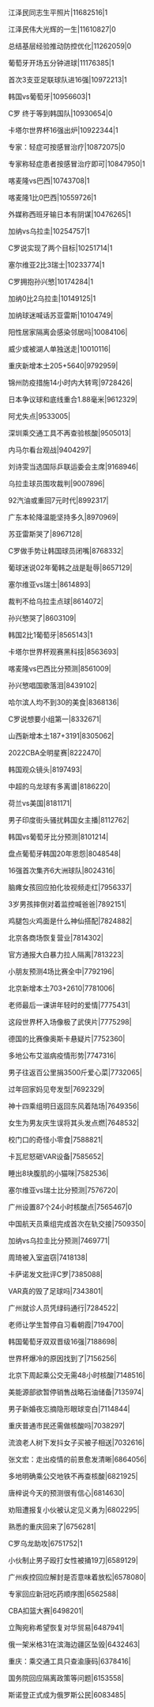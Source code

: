 江泽民同志生平照片|11682516|1

江泽民伟大光辉的一生|11610827|0

总结基层经验推动防控优化|11262059|0

葡萄牙开场五分钟进球|11176385|1

首次3支亚足联球队进16强|10972213|1

韩国vs葡萄牙|10956603|1

C罗 终于等到韩国队|10930654|0

卡塔尔世界杯16强出炉|10922344|1

专家：轻症可按感冒治疗|10872075|0

专家称轻症患者按感冒治疗即可|10847950|1

喀麦隆vs巴西|10743708|1

喀麦隆1比0巴西|10559726|1

外媒称西班牙输日本有阴谋|10476265|1

加纳vs乌拉圭|10254757|1

C罗说实现了两个目标|10251714|1

塞尔维亚2比3瑞士|10233774|1

C罗拥抱孙兴慜|10174284|1

加纳0比2乌拉圭|10149125|1

加纳球迷喊话苏亚雷斯|10104749|

阳性居家隔离会感染邻居吗|10084106|

威少或被湖人单独送走|10010116|

重庆新增本土205+5640|9792959|

锦州防疫措施14小时内大转弯|9728426|

日本争议球和底线重合1.88毫米|9612329|

阿尤失点|9533005|

深圳乘交通工具不再查验核酸|9505013|

内马尔看台观战|9404297|

刘诗雯当选国际乒联运委会主席|9168946|

乌拉圭球员围攻裁判|9007896|

92汽油或重回7元时代|8992317|

广东本轮降温能坚持多久|8970969|

苏亚雷斯哭了|8967128|

C罗做手势让韩国球员闭嘴|8768332|

葡球迷说02年葡韩之战是耻辱|8657129|

塞尔维亚vs瑞士|8614893|

裁判不给乌拉圭点球|8614072|

孙兴慜哭了|8603109|

韩国2比1葡萄牙|8565143|1

卡塔尔世界杯观赛黑科技|8563693|

喀麦隆vs巴西比分预测|8561009|

孙兴慜唱国歌落泪|8439102|

哈尔滨人均不到30的美食|8368136|

C罗说想要小组第一|8332671|

山西新增本土187+3191|8305062|

2022CBA全明星赛|8222470|

韩国观众镜头|8197493|

中超的乌龙球有多离谱|8186220|

荷兰vs美国|8181171|

男子印度街头骚扰韩国女主播|8112762|

韩国vs葡萄牙比分预测|8101214|

盘点葡萄牙韩国20年恩怨|8048548|

16强首次集齐6大洲球队|8024316|

脑瘫女孩回应拍化妆视频走红|7956337|

3岁男孩摔倒对着监控喊爸爸|7892151|

鸡腿包火鸡面是什么神仙搭配|7824882|

北京各商场恢复营业|7814302|

官方通报大白暴力拉人隔离|7813223|

小朋友预测4场比赛全中|7792196|

北京新增本土703+2610|7781006|

老师最后一课讲年轻时的爱情|7775431|

这段世界杯入场像极了武侠片|7775298|

德国的比赛像奥斯卡悬疑片|7752360|

多地公布艾滋病疫情形势|7747316|

男子往返百公里捐3500斤爱心菜|7732065|

过年回家妈见夸发型|7692329|

神十四乘组明日返回东风着陆场|7649356|

女生为男友庆生误将其头发点燃|7648532|

校门口的奇怪小零食|7588821|

卡瓦尼怒砸VAR设备|7585652|

睡出8块腹肌的小猫咪|7582536|

塞尔维亚vs瑞士比分预测|7576720|

广州设置87个24小时核酸点|7565467|0

中国航天员乘组完成首次在轨交接|7509350|

加纳vs乌拉圭比分预测|7469771|

周琦被入室盗窃|7418138|

卡萨诺发文批评C罗|7385088|

VAR真的毁了足球吗|7343801|

广州就诊人员凭绿码通行|7284522|

老师让学生暂停自习看朝霞|7194700|

韩国葡萄牙双双晋级16强|7188698|

世界杯爆冷的原因找到了|7156256|

北京下周起乘公交无需48小时核酸|7148516|

美能源部欲暂停销售战略石油储备|7135974|

男子新婚夜忘摘隐形眼球变白|7114844|

重庆普通市民还需做核酸吗|7038297|

流浪老人树下发抖女子买被子相送|7032616|

张文宏：走出疫情的前景愈发清晰|6864056|

多地明确乘公交地铁不再查核酸|6821925|

唐梓说今天的预测很有信心|6814630|

劝阻遭报复小伙被认定见义勇为|6802295|

熟悉的重庆回来了|6756281|

C罗乌龙助攻|6751752|1

小伙制止男子殴打女性被捅19刀|6589129|

广州疾控回应解封是否意味着放松|6578080|

专家回应新冠吃药顺序图|6562588|

CBA扣篮大赛|6498201|

立陶宛称希望恢复对华贸易|6487941|

俄一架米格31在滨海边疆区坠毁|6432463|

重庆：乘交通工具只查渝康码|6378416|

国务院回应隔离政策等问题|6153558|

斯诺登正式成为俄罗斯公民|6083485|

